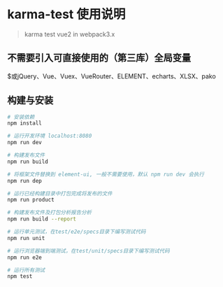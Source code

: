 # karma-test 使用说明

> karma test vue2 in webpack3.x

## 不需要引入可直接使用的（第三库）全局变量
$或jQuery、Vue、Vuex、VueRouter、ELEMENT、echarts、XLSX、pako
## 构建与安装

``` bash
# 安装依赖
npm install

# 运行开发环境 localhost:8080
npm run dev

# 构建发布文件
npm run build

# 将框架文件替换到 element-ui, 一般不需要使用，默认 npm run dev 会执行
npm run dep

# 运行已经构建目录中打包完成将发布的文件
npm run product

# 构建发布文件及打包分析报告分析
npm run build --report

# 运行单元测试，在test/e2e/specs目录下编写测试代码
npm run unit

# 运行浏览器端到端测试，在test/unit/specs目录下编写测试代码
npm run e2e

# 运行所有测试
npm test
```
